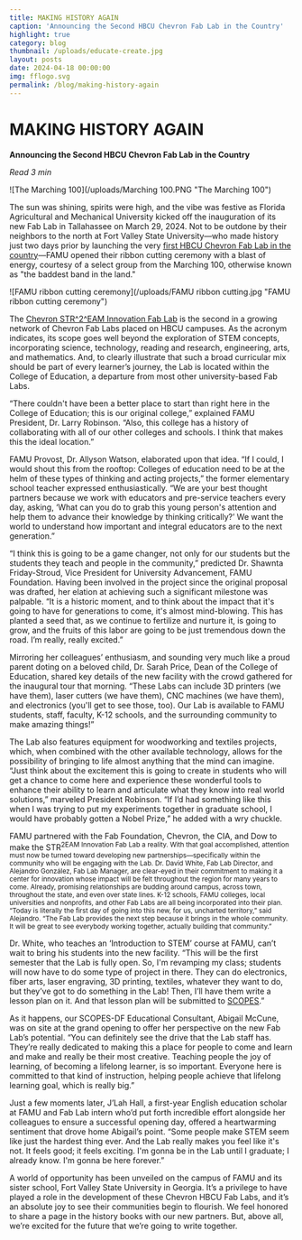 ```yaml
---
title: MAKING HISTORY AGAIN
caption: 'Announcing the Second HBCU Chevron Fab Lab in the Country'
highlight: true
category: blog
thumbnail: /uploads/educate-create.jpg
layout: posts
date: 2024-04-18 00:00:00
img: fflogo.svg
permalink: /blog/making-history-again
---
```


# MAKING HISTORY AGAIN

**Announcing the Second HBCU Chevron Fab Lab in the Country**

*Read 3 min*

![The Marching 100](/uploads/Marching 100.PNG "The Marching 100")

The sun was shining, spirits were high, and the vibe was festive as Florida Agricultural and Mechanical University kicked off the inauguration of its new Fab Lab in Tallahassee on March 29, 2024. Not to be outdone by their neighbors to the north at Fort Valley State University—who made history just two days prior by launching the very [first HBCU Chevron Fab Lab in the country](https://fabfoundation.org/blog/history-in-the-making)—FAMU opened their ribbon cutting ceremony with a blast of energy, courtesy of a select group from the Marching 100, otherwise known as "the baddest band in the land."

![FAMU ribbon cutting ceremony](/uploads/FAMU ribbon cutting.jpg "FAMU ribbon cutting ceremony")

The [Chevron STR^2^EAM Innovation Fab Lab](https://coe.famu.edu/departments-and-centers/fablab/index.php) is the second in a growing network of Chevron Fab Labs placed on HBCU campuses. As the acronym indicates, its scope goes well beyond the exploration of STEM concepts, incorporating science, technology, reading and research, engineering, arts, and mathematics. And, to clearly illustrate that such a broad curricular mix should be part of every learner’s journey, the Lab is located within the College of Education, a departure from most other university-based Fab Labs.

“There couldn't have been a better place to start than right here in the College of Education; this is our original college,” explained FAMU President, Dr. Larry Robinson. “Also, this college has a history of collaborating with all of our other colleges and schools. I think that makes this the ideal location.”

FAMU Provost, Dr. Allyson Watson, elaborated upon that idea. “If I could, I would shout this from the rooftop: Colleges of education need to be at the helm of these types of thinking and acting projects,” the former elementary school teacher expressed enthusiastically. “We are your best thought partners because we work with educators and pre-service teachers every day, asking, ‘What can you do to grab this young person's attention and help them to advance their knowledge by thinking critically?’ We want the world to understand how important and integral educators are to the next generation.”


“I think this is going to be a game changer, not only for our students but the students they teach and people in the community,” predicted Dr. Shawnta Friday-Stroud, Vice President for University Advancement, FAMU Foundation. Having been involved in the project since the original proposal was drafted, her elation at achieving such a significant milestone was palpable. “It is a historic moment, and to think about the impact that it's going to have for generations to come, it's almost mind-blowing. This has planted a seed that, as we continue to fertilize and nurture it, is going to grow, and the fruits of this labor are going to be just tremendous down the road. I’m really, really excited.”

Mirroring her colleagues’ enthusiasm, and sounding very much like a proud parent doting on a beloved child, Dr. Sarah Price, Dean of the College of Education, shared key details of the new facility with the crowd gathered for the inaugural tour that morning. “These Labs can include 3D printers (we have them), laser cutters (we have them), CNC machines (we have them), and electronics (you'll get to see those, too). Our Lab is available to FAMU students, staff, faculty, K-12 schools, and the surrounding community to make amazing things!” 


The Lab also features equipment for woodworking and textiles projects, which, when combined with the other available technology, allows for the possibility of bringing to life almost anything that the mind can imagine. “Just think about the excitement this is going to create in students who will get a chance to come here and experience these wonderful tools to enhance their ability to learn and articulate what they know into real world solutions,” marveled President Robinson. “If I’d had something like this when I was trying to put my experiments together in graduate school, I would have probably gotten a Nobel Prize,” he added with a wry chuckle.

FAMU partnered with the Fab Foundation, Chevron, the CIA, and Dow to make the STR<sup>2EAM Innovation Fab Lab a reality. With that goal accomplished, attention must now be turned toward developing new partnerships—specifically within the community who will be engaging with the Lab. Dr. David White, Fab Lab Director, and Alejandro González, Fab Lab Manager, are clear-eyed in their commitment to making it a center for innovation whose impact will be felt throughout the region for many years to come. Already, promising relationships are budding around campus, across town, throughout the state, and even over state lines. K-12 schools, FAMU colleges, local universities and nonprofits, and other Fab Labs are all being incorporated into their plan. “Today is literally the first day of going into this new, for us, uncharted territory,” said Alejandro. “The Fab Lab provides the next step because it brings in the whole community. It will be great to see everybody working together, actually building that community.”

Dr. White, who teaches an ‘Introduction to STEM’ course at FAMU, can’t wait to bring his students into the new facility. “This will be the first semester that the Lab is fully open. So, I'm revamping my class; students will now have to do some type of project in there. They can do electronics, fiber arts, laser engraving, 3D printing, textiles, whatever they want to do, but they’ve got to do something in the Lab! Then, I’ll have them write a lesson plan on it. And that lesson plan will be submitted to [SCOPES](https://scopesdf.org/).”


As it happens, our SCOPES-DF Educational Consultant, Abigail McCune, was on site at the grand opening to offer her perspective on the new Fab Lab’s potential. “You can definitely see the drive that the Lab staff has. They’re really dedicated to making this a place for people to come and learn and make and really be their most creative. Teaching people the joy of learning, of becoming a lifelong learner, is so important. Everyone here is committed to that kind of instruction, helping people achieve that lifelong learning goal, which is really big.”


Just a few moments later, J’Lah Hall, a first-year English education scholar at FAMU and Fab Lab intern who’d put forth incredible effort alongside her colleagues to ensure a successful opening day, offered a heartwarming sentiment that drove home Abigail’s point. “Some people make STEM seem like just the hardest thing ever. And the Lab really makes you feel like it's not. It feels good; it feels exciting. I'm gonna be in the Lab until I graduate; I already know. I'm gonna be here forever.”


A world of opportunity has been unveiled on the campus of FAMU and its sister school, Fort Valley State University in Georgia. It’s a privilege to have played a role in the development of these Chevron HBCU Fab Labs, and it’s an absolute joy to see their communities begin to flourish. We feel honored to share a page in the history books with our new partners. But, above all, we’re excited for the future that we’re going to write together.
